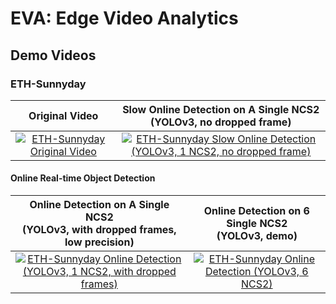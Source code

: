 # EVA:  Edge Video Analytics

## Demo Videos

### ETH-Sunnyday

| Original Video | Slow Online Detection on A Single NCS2 <br/> (YOLOv3, no dropped frame) |
|:---:|:---:|
| [![ETH-Sunnyday Original Video](https://j.gifs.com/MwM00O.gif)](https://youtu.be/BZZCMvbAKv0) | [![ETH-Sunnyday Slow Online Detection (YOLOv3, 1 NCS2, no dropped frame)](https://j.gifs.com/p8EGGp.gif)](https://youtu.be/jFWfrZqeCUw) |

#### Online Real-time Object Detection

| Online Detection on A Single NCS2 <br/> (YOLOv3, with dropped frames, low precision) | Online Detection on 6 Single NCS2 <br/> (YOLOv3, demo) |
|:---:|:---:|
| [![ETH-Sunnyday Online Detection (YOLOv3, 1 NCS2, with dropped frames)](https://j.gifs.com/oVDN2j.gif)](https://youtu.be/ZIks3oOGx8M) | [![ETH-Sunnyday Online Detection (YOLOv3, 6 NCS2)](https://j.gifs.com/k8yJR5.gif)](https://youtu.be/0xu_d2RJ6YA) |
